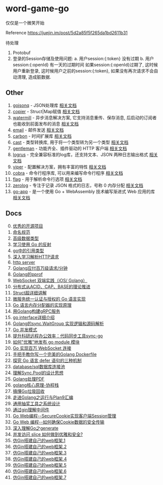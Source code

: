 # word-game-go
仅仅是一个微笑开始

Reference
https://juejin.im/post/5d2a85f5f265da1bd2611b31

待处理
1. Protobuf
2. 登录的Session存储及使用问题:
    a. 用户session:{:token} 没有过期
    b. 用户session:{:openId} 有一天的过期时间
    如果session:{:openId}过期了, 这时候用户重新登录, 这时候用户之前的session:{:token}, 如果没有再次请求不会自动清理, 造成脏数据.


## Other
1. [gojsonq](https://github.com/thedevsaddam/gojsonq) - JSON处理库 [相关文档](https://juejin.im/post/5e53e2efe51d4527196d5352)
2. [copier](https://github.com/jinzhu/copier) - Struct|Map赋值 [相关文档](https://juejin.im/post/5e6b81e551882549281c08c1)
3. [watermill](https://github.com/ThreeDotsLabs/watermill) - 异步消息解决方案, 它支持消息重传、保存消息, 后启动的订阅者也能收到前面发布的消息 [相关文档](https://juejin.im/post/5e5b6e80f265da571d2f2cc4)
4. [email](https://github.com/jordan-wright/email) - 邮件发送 [相关文档](https://juejin.im/post/5e4902b851882549327a41a2)
5. [carbon](https://github.com/uniplaces/carbon) - 时间扩展库 [相关文档](https://juejin.im/post/5e4793dbf265da575d20d488)
6. [cast](https://github.com/spf13/cast) - 类型转换库, 用于将一个类型转为另一个类型 [相关文档](https://juejin.im/post/5e39590d518825490455c385)
7. [gentleman](https://https://gopkg.in/h2non/gentleman.v2) - 功能齐全、插件驱动的 HTTP 客户端 [相关文档](https://juejin.im/post/5e8dee63518825736b749555?utm_source=gold_browser_extension)
8. [logrus](https://github.com/sirupsen/logrus) - 完全兼容标准的log库，还支持文本、JSON 两种日志输出格式 [相关文档](https://juejin.im/post/5e3e768a6fb9a07ccd51793e)
9. [viper](https://github.com/spf13/viper) - 配置解决方案，拥有丰富的特性 [相关文档](https://juejin.im/post/5e24f1bc518825263237edb2)
10. [cobra](https://github.com/spf13/cobra/cobra) - 命令行程序库, 可以用来编写命令行程序 [相关文档](https://juejin.im/post/5e22cfb35188252ca21bb781)
11. [flag](https://golang.org/pkg/flag/) - 用于解析命令行选项 [相关文档](https://juejin.im/post/5e1b33da51882536a627f17b)
12. [zerolog](https://github.com/rs/zerolog/log) - 专注于记录 JSON 格式的日志，号称 0 内存分配 [相关文档](https://juejin.im/post/5ea451226fb9a03c947cebc2)
13. [go-app](https://github.com/maxence-charriere/go-app/v6) - 是一个使用 Go + WebAssembly 技术编写渐进式 Web 应用的库 [相关文档](https://juejin.im/post/5ea1ac82f265da47b55508b7?utm_source=gold_browser_extension)

## Docs
0. [优秀的开源项目](https://juejin.im/entry/5c00e5fce51d4550c76d9097)
1. [命名规范](https://juejin.im/post/5c6b6c266fb9a04a08223d6c)
2. [高级数据类型](https://juejin.im/post/5e88c68151882573716a8f88)
3. [学习使用 Go 的反射](https://juejin.im/post/5e23c94c5188254db85f01c2)
4. [go中的引用类型](https://juejin.im/post/5e6d8d9e6fb9a07cc97db58c)
5. [深入学习解析HTTP请求](https://juejin.im/post/5e547c2a518825495d69acfc)
6. [http server](https://juejin.im/post/5dd11baff265da0c0c1fe813)
7. [Golang应付百万级请求/分钟](https://juejin.im/post/5db1464b6fb9a0202a261ca9)
8. [Golang的pprof](https://juejin.im/post/5e5b6591518825492f771540)
9. [WebSocket 双端实践（iOS/ Golang）](https://juejin.im/post/5e450b21f265da573f356711)
10. [分布式从ACID、CAP、BASE的理论推进](https://juejin.im/post/5e7d5cb36fb9a03c75752ec0)
11. [Struct超详细讲解](https://juejin.im/post/5ca2f37ce51d4502a27f0539)
12. [微服务统一认证与授权的 Go 语言实现](https://juejin.im/post/5e305be9e51d4531220273e2)
13. [Go 语言内存分配器的实现原理](https://juejin.im/entry/5e5c69af51882549063a8e13)
14. [用Golang构建gRPC服务](https://juejin.im/post/5d994445e51d45782935346b)
15. [go interface详细介绍](https://juejin.im/post/5d8877f1f265da03986c311c)
16. [Golang的sync.WaitGroup 实现逻辑和源码解析](https://juejin.im/post/5e5b62f86fb9a07cb1578fda)
17. [Go 并发模式](https://juejin.im/post/5e554edb6fb9a07ca453439d)
18. [提升科研远程办公效率：代码同步工具sync-go](https://juejin.im/post/5e45203fe51d4526d43f2818)
19. [如何"优雅"地发布 go module 模块](https://juejin.im/post/5e4ccabf6fb9a07ca24f49d4)
20. [Go 实现百万 WebSocket 连接](https://juejin.im/post/5d48f1cd6fb9a06b233ca719)
21. [手把手教你写一个完美的Golang Dockerfile](https://juejin.im/post/5e569409e51d4526ca15ce56)
22. [探究 Go 语言 defer 语句的三种机制](https://juejin.im/post/5e5b4a53f265da570829ed35)
23. [database/sql数据库连接池](https://juejin.im/post/5d624abde51d45621655352c)
24. [理解Sync.Pool的设计思想](https://juejin.im/post/5de4d8a05188256e8d33c7d1)
25. [Golang处理PDF](https://juejin.im/post/5e0c698d5188253aaf656925)
26. [golang核心原理-协程栈](https://juejin.im/post/5da7385ae51d45782a478d2d)
27. [搞懂Go垃圾回收](https://juejin.im/post/5d56b47a5188250541792ede)
28. [走进Golang之运行与Plan9汇编](https://juejin.im/post/5ddde5eef265da05ec6b62ec)
29. [通用抽奖工具之系统设计](https://juejin.im/post/5e0d52906fb9a0481759db76)
30. [通过gin理解中间件](https://juejin.im/post/5e8ed66be51d4546d23c0c12)
31. [Go Web编程--SecureCookie实现客户端Session管理](https://juejin.im/post/5e68b927e51d4526f76eccdf)
32. [Go Web 编程--如何确保Cookie数据的安全传输](https://juejin.im/post/5e64a448518825490966eac5)
33. [深入理解Go之generate](https://juejin.im/post/5d5ff2f45188256dad113236)
34. [并发访问 slice 如何做到优雅和安全?](https://juejin.im/post/5e9fc2aae51d4546e8577a8c)
35. [仿Gin搭建自己的web框架.1](https://juejin.im/post/5c9ae061f265da60e21c0ac4)
36. [仿Gin搭建自己的web框架.2](https://juejin.im/post/5c9ae177f265da60ea147025)
37. [仿Gin搭建自己的web框架.3](https://juejin.im/post/5c9ae1cef265da612b1ac853)
38. [仿Gin搭建自己的web框架.4](https://juejin.im/post/5c9ae20df265da61103b57c1)
39. [仿Gin搭建自己的web框架.5](https://juejin.im/post/5c9ae24ef265da60fd0c23b4)
40. [仿Gin搭建自己的web框架.6](https://juejin.im/post/5c9ae286f265da60d0004dc3)
41. [仿Gin搭建自己的web框架.7](https://juejin.im/post/5c9ae2c5f265da60ee12ef38)
